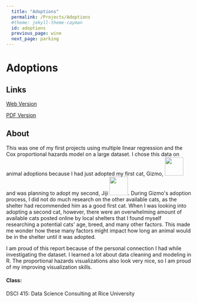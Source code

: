 ```yaml
---
  title: "Adoptions"
  permalink: /Projects/Adoptions
  #theme: jekyll-theme-cayman
  id: adoptions
  previous_page: wine
  next_page: parking
---
```


# Adoptions

## Links

[Web Version](https://matthewbarclay99.github.io/assets/docs/Adoption/Final-Project.html)

[PDF Version](https://matthewbarclay99.github.io/assets/docs/Adoption/Final-Project.pdf)

## About

This was one of my first projects using multiple linear regression and the Cox proportional hazards model on a large dataset. I chose this data on animal adoptions because I had just adopted my first cat, Gizmo, <img src="https://MatthewBarclay99.github.io/assets/img/Gizmo.png" width=50 height=50> and was planning to adopt my second, Jiji <img src="https://MatthewBarclay99.github.io/assets/img/Jiji.png" width=50 height=50>. During Gizmo's adoption process, I did not do much research on the other available cats, as the shelter had recommended him as a good first cat. When I was looking into adopting a second cat, however, there were an overwhelming amount of available cats posted online by local shelters that I found myself researching a potential cats' age, breed, and many other factors. This made me wonder how these many factors might impact how long an animal would be in the shelter until it was adopted.

I am proud of this report because of the personal connection I had while investigating the dataset. I learned a lot about data cleaning and modeling in R. The proportional hazards visualizations also look very nice, so I am proud of my improving visualization skills.

#### Class:
DSCI 415: Data Science Consulting at Rice University